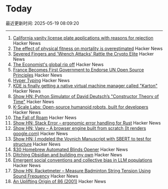 # Today

最近更新时间: 2025-05-19 08:09:20

--- 
1. [California vanity license plate applications with reasons for rejection](https://github.com/veltman/ca-license-plates) Hacker News
2. [The effect of physical fitness on mortality is overestimated](https://www.uu.se/en/press/press-releases/2025/2025-05-15-the-effect-of-physical-fitness-on-mortality-is-overestimated) Hacker News
3. [Severed Fingers and 'Wrench Attacks' Rattle the Crypto Elite](https://www.wsj.com/finance/currencies/crypto-industry-robberies-attacks-32c2867a) Hacker News
4. [The Economist's global rip off](https://halcrawford.substack.com/p/the-economists-global-rip-off) Hacker News
5. [France Becomes First Government to Endorse UN Open Source Principles](https://social.numerique.gouv.fr/@codegouvfr/114529954373492878) Hacker News
6. [Hyper Typing](https://pscanf.com/s/341/) Hacker News
7. [KDE is finally getting a native virtual machine manager called "Karton"](https://www.neowin.net/news/kde-is-finally-getting-a-native-virtual-machine-manager-called-karton/) Hacker News
8. [Show HN: Python Simulator of David Deutsch’s "Constructor Theory of Time"](https://github.com/gvelesandro/constructor-theory-simulator) Hacker News
9. [K-Scale Labs: Open-source humanoid robots, built for developers](https://www.kscale.dev/) Hacker News
10. [The Fall of Roam](https://every.to/superorganizers/the-fall-of-roam) Hacker News
11. [Show HN: Stack Error – ergonomic error handling for Rust](https://github.com/gmcgoldr/stackerror) Hacker News
12. [Show HN: Vaev – A browser engine built from scratch (It renders google.com)](https://github.com/skift-org/vaev) Hacker News
13. [Show HN: I modeled the Voynich Manuscript with SBERT to test for structure](https://github.com/brianmg/voynich-nlp-analysis) Hacker News
14. [$30 Homebrew Automated Blinds Opener](https://sifter.org/~simon/journal/20240718.html) Hacker News
15. [Ditching Obsidian and building my own](https://amberwilliams.io/blogs/building-my-own-pkms) Hacker News
16. [Emergent social conventions and collective bias in LLM populations](https://www.science.org/doi/10.1126/sciadv.adu9368) Hacker News
17. [Show HN: Racketmeter – Measure Badminton String Tension Using Sound Frequency](https://www.racketmeter.com/) Hacker News
18. [An Uplifting Origin of 86 (2001)](https://muse.jhu.edu/article/2832) Hacker News
